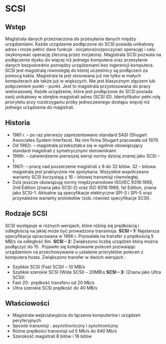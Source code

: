 SCSI
===

## Wstęp  
Magistrala danych przeznaczona do przesyłania danych między urządzeniami. Każde urządzenie podłączone do SCSI posiada unikatowy adres i może pełnić dwie funkcje : inicjatora(rozpoczynać operację) i celu (wykonywać operację zleconą przez inicjatora). 
Magistrala SCSI pozwala na podłączenie dysku do więcej niż jednego komputera oraz przesyłanie danych bezpośrednio pomiędzy urządzeniami bez ingerencji komputera.
SCSI jest magistralą równoległą do której uczestnicy są podłączeni za pomocą kabla. Magistrala ta jest stosowana już nie tylko w małych komputerach ale także już w większych. Nie jest klasycznym złączem lub połączeniem punkt – punkt. Jest to magistrala przystosowana do pracy wielorasowej.
Każde urządzenie, które jest podłączone do SCSI posiada swój unikatowy w obrębie magistrali adres (SCSI ID). Identyfikator pełni rolę priorytetu przy rozstrzyganiu próby jednoczesnego dostępu więcej niż jednego urządzenia do magistrali. 
## Historia
* 1981 r. – po raz pierwszy zaprezentowano standard SASI (Shugart Associates System Interface). Na nim firma Shugart pracowała od 1979. 
* Od 1982r.  – magistrala przekształca się  w ogólnie obowiązujący standard magistrali z symetrycznymi sterownikami.
* 1986r. – zatwierdzenie pierwszej wersji normy dzisiaj znanej jako SCSI – 1
* 1987r. – pracę nad poszerzenie magistrali z 8 do 32 bitów. 32 – bitowa magistrala jest praktycznie nie spotykana. Wszystkie współczesne warianty SCSI korzystają z 16 – bitowej transmisji równoległej.
* Dziś jeszcze obowiązują normy międzynarodowe ISO/IEC 9316:1995, 2nd Edition (znana jako SCSI-2) oraz ISO 9316:1989, 1st Edition, znana jako SCSI-1. Aktualne są specyfikacje elektryczne SPI-3 i SPI-5 oraz przynależne warianty protokołów (zob. również specyfikacje SCSI).
## Rodzaje SCSI
SCSI występuje w różnych wersjach, które różnią się prędkością i odległością na jakiej może być prowadzona transmisja.
 **SCSI – 1:**  Najstarsza specyfikacja opracowana w 1996 r. Pozwalała na transfer z prędkością 5 MB/s na odległość 6m. 
 **SCSI – 2:** Zwiększono liczbę urządzeń którą można podłączyć do 15 . Pojawiło się kolejkowanie poleceń pozwalając urządzeniom na przechowywanie u ustalanie priorytetów poleceń z komputera hosta. Zwiększono transfer w dwóch wersjach : 
* Szybkie SCSI (Fast SCSI) – 10 MB/s 
* Szybkie szerokie SCSI (Wide SCSI) – 20MB\s
 **SCSI – 3:** (Znana jako Ultra SCSI): 
* Fast 20- prędkość transferu od 20 Mb/s
* Ultra szerokie SCSI prędkość do 40 MB/s 
## Właściowości
*	Magistrala wejścia\wyjścia do łączenia komputerów i urządzeń peryferyjnych 
*	Sposób transmisji : asynchroniczny i synchroniczny
*	Różne prędkości transmisji od 5 Mb/s do 640 Mb/s
*	Szerokość magistrali 8 bitów i 16 bitów


